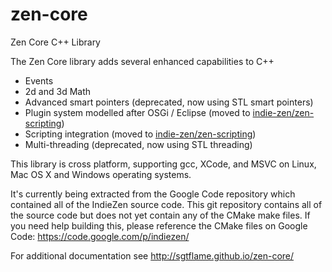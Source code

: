zen-core
========

Zen Core C++ Library

The Zen Core library adds several enhanced capabilities to C++

 * Events
 * 2d and 3d Math
 * Advanced smart pointers (deprecated, now using STL smart pointers)
 * Plugin system modelled after OSGi / Eclipse (moved to [indie-zen/zen-scripting](https://github.com/indie-zen/zen-plugin))
 * Scripting integration (moved to [indie-zen/zen-scripting](https://github.com/indie-zen/zen-scripting))
 * Multi-threading (deprecated, now using STL threading)

This library is cross platform, supporting gcc, XCode, and MSVC on Linux, Mac OS X and 
Windows operating systems.

It's currently being extracted from the Google Code repository which contained all of the
IndieZen source code.  This git repository contains all of the source code but does
not yet contain any of the CMake make files.  If you need help building this, please
reference the CMake files on Google Code: https://code.google.com/p/indiezen/

For additional documentation see http://sgtflame.github.io/zen-core/
